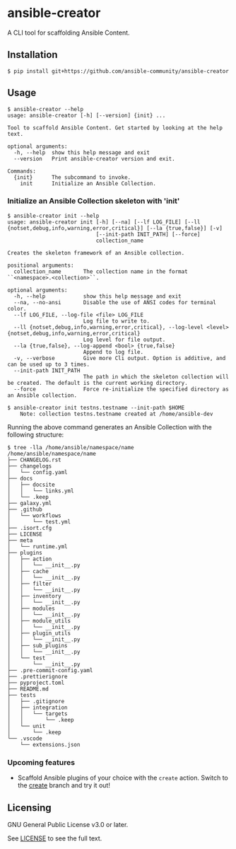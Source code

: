 # ansible-creator

A CLI tool for scaffolding Ansible Content.

## Installation

```
$ pip install git+https://github.com/ansible-community/ansible-creator
```

## Usage

```
$ ansible-creator --help
usage: ansible-creator [-h] [--version] {init} ...

Tool to scaffold Ansible Content. Get started by looking at the help text.

optional arguments:
  -h, --help  show this help message and exit
  --version   Print ansible-creator version and exit.

Commands:
  {init}      The subcommand to invoke.
    init      Initialize an Ansible Collection.
```

### Initialize an Ansible Collection skeleton with 'init'

```
$ ansible-creator init --help
usage: ansible-creator init [-h] [--na] [--lf LOG_FILE] [--ll {notset,debug,info,warning,error,critical}] [--la {true,false}] [-v]
                            [--init-path INIT_PATH] [--force]
                            collection_name

Creates the skeleton framework of an Ansible collection.

positional arguments:
  collection_name       The collection name in the format ``<namespace>.<collection>``.

optional arguments:
  -h, --help            show this help message and exit
  --na, --no-ansi       Disable the use of ANSI codes for terminal color.
  --lf LOG_FILE, --log-file <file> LOG_FILE
                        Log file to write to.
  --ll {notset,debug,info,warning,error,critical}, --log-level <level> {notset,debug,info,warning,error,critical}
                        Log level for file output.
  --la {true,false}, --log-append <bool> {true,false}
                        Append to log file.
  -v, --verbose         Give more Cli output. Option is additive, and can be used up to 3 times.
  --init-path INIT_PATH
                        The path in which the skeleton collection will be created. The default is the current working directory.
  --force               Force re-initialize the specified directory as an Ansible collection.
```

```
$ ansible-creator init testns.testname --init-path $HOME
    Note: collection testns.testname created at /home/ansible-dev
```

Running the above command generates an Ansible Collection with the following structure:

```
$ tree -lla /home/ansible/namespace/name
/home/ansible/namespace/name
├── CHANGELOG.rst
├── changelogs
│   └── config.yaml
├── docs
│   ├── docsite
│   │   └── links.yml
│   └── .keep
├── galaxy.yml
├── .github
│   └── workflows
│       └── test.yml
├── .isort.cfg
├── LICENSE
├── meta
│   └── runtime.yml
├── plugins
│   ├── action
│   │   └── __init__.py
│   ├── cache
│   │   └── __init__.py
│   ├── filter
│   │   └── __init__.py
│   ├── inventory
│   │   └── __init__.py
│   ├── modules
│   │   └── __init__.py
│   ├── module_utils
│   │   └── __init__.py
│   ├── plugin_utils
│   │   └── __init__.py
│   ├── sub_plugins
│   │   └── __init__.py
│   └── test
│       └── __init__.py
├── .pre-commit-config.yaml
├── .prettierignore
├── pyproject.toml
├── README.md
├── tests
│   ├── .gitignore
│   ├── integration
│   │   └── targets
│   │       └── .keep
│   └── unit
│       └── .keep
└── .vscode
    └── extensions.json
```

### Upcoming features

- Scaffold Ansible plugins of your choice with the `create` action.
  Switch to the [create](https://github.com/ansible-community/ansible-creator/tree/create) branch and try it out!

## Licensing

GNU General Public License v3.0 or later.

See [LICENSE](https://www.gnu.org/licenses/gpl-3.0.txt) to see the full text.
